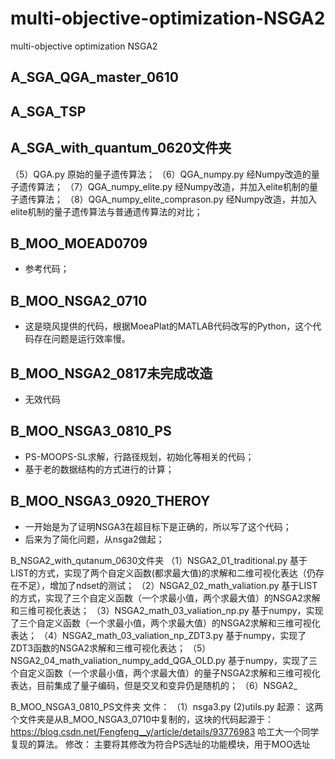 # multi-objective-optimization-NSGA2
multi-objective optimization NSGA2
## A_SGA_QGA_master_0610 
## A_SGA_TSP
## A_SGA_with_quantum_0620文件夹
（5）QGA.py 原始的量子遗传算法；
（6）QGA_numpy.py 经Numpy改造的量子遗传算法；
（7）QGA_numpy_elite.py 经Numpy改造，并加入elite机制的量子遗传算法；
（8）QGA_numpy_elite_comprason.py 经Numpy改造，并加入elite机制的量子遗传算法与普通遗传算法的对比；

## B_MOO_MOEAD0709
- 参考代码；
## B_MOO_NSGA2_0710
- 这是晓风提供的代码，根据MoeaPlat的MATLAB代码改写的Python，这个代码存在问题是运行效率慢。
## B_MOO_NSGA2_0817未完成改造
- 无效代码
## B_MOO_NSGA3_0810_PS
- PS-MOOPS-SL求解，行路径规划，初始化等相关的代码；
- 基于老的数据结构的方式进行的计算；
## B_MOO_NSGA3_0920_THEROY
- 一开始是为了证明NSGA3在超目标下是正确的，所以写了这个代码；
- 后来为了简化问题，从nsga2做起；


B_NSGA2_with_qutanum_0630文件夹
（1）NSGA2_01_traditional.py  基于LIST的方式，实现了两个自定义函数(都求最大值)的求解和二维可视化表达（仍存在不足），增加了ndset的测试；
（2）NSGA2_02_math_valiation.py  基于LIST的方式，实现了三个自定义函数（一个求最小值，两个求最大值）的NSGA2求解和三维可视化表达；
（3）NSGA2_math_03_valiation_np.py 基于numpy，实现了三个自定义函数（一个求最小值，两个求最大值）的NSGA2求解和三维可视化表达；
（4）NSGA2_math_03_valiation_np_ZDT3.py 基于numpy，实现了ZDT3函数的NSGA2求解和三维可视化表达；
（5）NSGA2_04_math_valiation_numpy_add_QGA_OLD.py 基于numpy，实现了三个自定义函数（一个求最小值，两个求最大值）的量子NSGA2求解和三维可视化表达，目前集成了量子编码，但是交叉和变异仍是随机的；
（6）NSGA2_



B_MOO_NSGA3_0810_PS文件夹
文件：
（1）nsga3.py
(2)utils.py
起源：
这两个文件夹是从B_MOO_NSGA3_0710中复制的，这块的代码起源于：https://blog.csdn.net/Fengfeng__y/article/details/93776983   哈工大一个同学复现的算法。
修改：
主要将其修改为符合PS选址的功能模块，用于MOO选址
